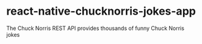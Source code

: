 # react-native-chucknorris-jokes-app
The Chuck Norris REST API provides thousands of funny Chuck Norris jokes 
